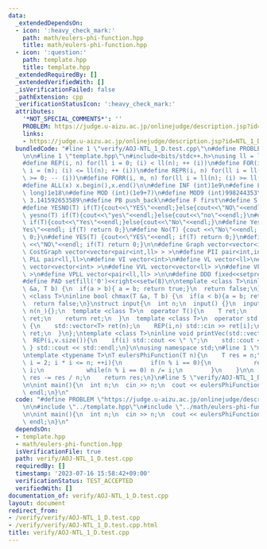 ```yaml
---
data:
  _extendedDependsOn:
  - icon: ':heavy_check_mark:'
    path: math/eulers-phi-function.hpp
    title: math/eulers-phi-function.hpp
  - icon: ':question:'
    path: template.hpp
    title: template.hpp
  _extendedRequiredBy: []
  _extendedVerifiedWith: []
  _isVerificationFailed: false
  _pathExtension: cpp
  _verificationStatusIcon: ':heavy_check_mark:'
  attributes:
    '*NOT_SPECIAL_COMMENTS*': ''
    PROBLEM: https://judge.u-aizu.ac.jp/onlinejudge/description.jsp?id=NTL_1_D
    links:
    - https://judge.u-aizu.ac.jp/onlinejudge/description.jsp?id=NTL_1_D
  bundledCode: "#line 1 \"verify/AOJ-NTL_1_D.test.cpp\"\n#define PROBLEM \"https://judge.u-aizu.ac.jp/onlinejudge/description.jsp?id=NTL_1_D\"\
    \n\n#line 1 \"template.hpp\"\n#include<bits/stdc++.h>\nusing ll = long long;\n\
    #define REP(i, n) for(ll i = 0; (i) < ll(n); ++ (i))\n#define FOR(i, m, n) for(ll\
    \ i = (m); (i) <= ll(n); ++ (i))\n#define REPR(i, n) for(ll i = ll(n) - 1; (i)\
    \ >= 0; -- (i))\n#define FORR(i, m, n) for(ll i = ll(n); (i) >= ll(m); -- (i))\n\
    #define ALL(x) x.begin(),x.end()\n\n#define INF (int)1e9\n#define LLINF (long\
    \ long)1e18\n#define MOD (int)(1e9+7)\n#define MOD9 (int)998244353\n#define PI\
    \ 3.141592653589\n#define PB push_back\n#define F first\n#define S second\n\n\
    #define YESNO(T) if(T){cout<<\"YES\"<<endl;}else{cout<<\"NO\"<<endl;}\n#define\
    \ yesno(T) if(T){cout<<\"yes\"<<endl;}else{cout<<\"no\"<<endl;}\n#define YesNo(T)\
    \ if(T){cout<<\"Yes\"<<endl;}else{cout<<\"No\"<<endl;}\n#define Yes(T) {cout<<\"\
    Yes\"<<endl; if(T) return 0;}\n#define No(T) {cout <<\"No\"<<endl; if(T) return\
    \ 0;}\n#define YES(T) {cout<<\"YES\"<<endl; if(T) return 0;}\n#define NO(T) {cout\
    \ <<\"NO\"<<endl; if(T) return 0;}\n\n#define Graph vector<vector<int> >\n#define\
    \ CostGraph vector<vector<pair<int,ll> > >\n#define PII pair<int,int>\n#define\
    \ PLL pair<ll,ll>\n#define VI vector<int>\n#define VL vector<ll>\n#define VVI\
    \ vector<vector<int> >\n#define VVL vector<vector<ll> >\n#define VPII vector<pair<int,int>\
    \ >\n#define VPLL vector<pair<ll,ll> >\n\n#define DDD fixed<<setprecision(10)\n\
    #define PAD setfill('0')<<right<<setw(8)\n\ntemplate <class T>\ninline bool chmin(T\
    \ &a, T b) {\n  if(a > b){ a = b; return true;}\n  return false;\n}\ntemplate\
    \ <class T>\ninline bool chmax(T &a, T b) {\n  if(a < b){a = b; return true;}\n\
    \  return false;\n}\nstruct input{\n  int n;\n  input() {}\n  input(int n_) :\
    \ n(n_){};\n  template <class T>\n  operator T(){\n    T ret;\n    std::cin >>\
    \ ret;\n    return ret;\n  }\n  template <class T>\n  operator std::vector<T>()\
    \ {\n    std::vector<T> ret(n);\n    REP(i,n) std::cin >> ret[i];\n    return\
    \ ret;\n  }\n};\ntemplate <class T>\ninline void printVec(std::vector<T> v){\n\
    \  REP(i,v.size()){\n    if(i) std::cout << \" \";\n    std::cout << v[i];\n \
    \ } std::cout << std::endl;\n}\n\nusing namespace std;\n#line 1 \"math/eulers-phi-function.hpp\"\
    \ntemplate <typename T>\nT eulersPhiFunction(T n){\n    T res = n;\n    for(T\
    \ i = 2; i * i <= n; ++i){\n        if(n % i == 0){\n            res -= res /\
    \ i;\n            while(n % i == 0) n /= i;\n        }\n    }\n\n    if(n > 1)\
    \ res -= res / n;\n    return res;\n}\n#line 5 \"verify/AOJ-NTL_1_D.test.cpp\"\
    \n\nint main(){\n  int n;\n  cin >> n;\n  cout << eulersPhiFunction<int>(n) <<\
    \ endl;\n}\n"
  code: "#define PROBLEM \"https://judge.u-aizu.ac.jp/onlinejudge/description.jsp?id=NTL_1_D\"\
    \n\n#include \"../template.hpp\"\n#include \"../math/eulers-phi-function.hpp\"\
    \n\nint main(){\n  int n;\n  cin >> n;\n  cout << eulersPhiFunction<int>(n) <<\
    \ endl;\n}\n"
  dependsOn:
  - template.hpp
  - math/eulers-phi-function.hpp
  isVerificationFile: true
  path: verify/AOJ-NTL_1_D.test.cpp
  requiredBy: []
  timestamp: '2023-07-16 15:58:42+09:00'
  verificationStatus: TEST_ACCEPTED
  verifiedWith: []
documentation_of: verify/AOJ-NTL_1_D.test.cpp
layout: document
redirect_from:
- /verify/verify/AOJ-NTL_1_D.test.cpp
- /verify/verify/AOJ-NTL_1_D.test.cpp.html
title: verify/AOJ-NTL_1_D.test.cpp
---
```

